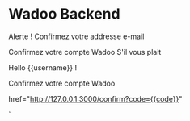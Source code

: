 # Wadoo Backend
Alerte ! Confirmez votre addresse e-mail

Confirmez votre compte Wadoo S'il vous plait

Hello {{username}} !

 Confirmez votre compte Wadoo

 href="http://127.0.0.1:3000/confirm?code={{code}}"


`